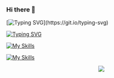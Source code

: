 ### Hi there 👋


[![Typing SVG](https://readme-typing-svg.demolab.com?font=Fira+Code&pause=1000&color=05780F&random=false&width=450&height=55&lines=It's+me+%22Chitransh+Dixit%22.)](https://git.io/typing-svg)


[![Typing SVG](https://readme-typing-svg.demolab.com?font=Fira+Code&pause=1000&color=6506A7&random=false&width=450&height=55&lines=AN+ASPIRING+DATA+ANALYST)](https://git.io/typing-svg)


[![My Skills](https://skillicons.dev/icons?i=js,html,css,c,c++,java,py,r,django,figma&theme=dark&perline=5)](https://skillicons.dev)


[![My Skills](https://skillicons.dev/icons?i=pytorch,discord,eclipse,firebase,git,github,githubactions,gitlabs,matlab,mysql,sqlite,visualstudio,vscode,idea,figma&theme=dark&perline=5)](https://skillicons.dev)





<p align="center">
  <a href="https://skillicons.dev">
    <img src="https://skillicons.dev/icons?i=git,kubernetes,docker,c,vim" />
  </a>
</p>

